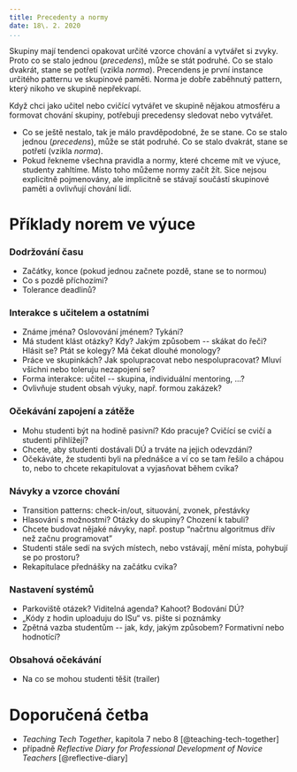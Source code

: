 ```yaml
---
title: Precedenty a normy
date: 18\. 2. 2020
...
```

Skupiny mají tendenci opakovat určité vzorce chování a vytvářet si zvyky. Proto co se stalo
  jednou (*precedens*), může se stát podruhé. Co se stalo dvakrát, stane se
  potřetí (vzikla *norma*).
Precendens je první instance určitého patternu ve skupinové paměti. Norma je dobře zaběhnutý pattern, který nikoho ve skupině nepřekvapí. 


Když chci jako učitel nebo cvičící vytvářet ve skupině nějakou atmosféru a formovat chování skupiny, potřebuji precedensy sledovat nebo vytvářet.


* Co se ještě nestalo, tak je málo pravděpodobné, že se stane. Co se stalo
  jednou (*precedens*), může se stát podruhé. Co se stalo dvakrát, stane se
  potřetí (vzikla *norma*).
* Pokud řekneme všechna pravidla a normy, které chceme mít ve výuce, studenty
  zahltíme.  Místo toho můžeme normy začít žít.  Sice nejsou explicitně
  pojmenovány, ale implicitně se stávají součástí skupinové paměti a ovlivňují
  chování lidí.

# Příklady norem ve výuce

### Dodržování času
* Začátky, konce (pokud jednou začnete pozdě, stane se to normou)
* Co s pozdě příchozími?
* Tolerance deadlinů?

### Interakce s učitelem a ostatními
* Známe jména? Oslovování jménem? Tykání?
* Má student klást otázky? Kdy? Jakým způsobem -- skákat do řeči? Hlásit se? Ptát se kolegy? Má čekat dlouhé monology?
* Práce ve skupinkách? Jak spolupracovat nebo nespolupracovat? Mluví všichni nebo toleruju nezapojení se?
* Forma interakce: učitel -- skupina, individuální mentoring, ...?
* Ovlivňuje student obsah výuky, např. formou zakázek?

### Očekávání zapojení a zátěže
* Mohu studenti být na hodině pasivní? Kdo pracuje? Cvičící se cvičí a studenti přihlížejí?
* Chcete, aby studenti dostávali DÚ a trváte na jejich odevzdání?
* Očekáváte, že studenti byli na přednášce a ví co se tam řešilo a chápou to, nebo to chcete rekapitulovat a vyjasňovat během cvika?

### Návyky a vzorce chování
* Transition patterns: check-in/out, situování, zvonek, přestávky
* Hlasování s možnostmi? Otázky do skupiny? Chození k tabuli?
* Chcete budovat nějaké návyky, např. postup “načrtnu algoritmus dřív než začnu programovat”
* Studenti stále sedí na svých místech, nebo vstávají, mění místa, pohybují se po prostoru?
* Rekapitulace přednášky na začátku cvika?

### Nastavení systémů
* Parkoviště otázek? Viditelná agenda? Kahoot? Bodování DÚ?
* „Kódy z hodin uploaduju do ISu“ vs. pište si poznámky
* Zpětná vazba studentům -- jak, kdy, jakým způsobem? Formativní nebo hodnotící?

### Obsahová očekávání
* Na co se mohou studenti těšit (trailer)


# Doporučená četba
* *Teaching Tech Together*, kapitola 7 nebo 8 [@teaching-tech-together]
* případně *Reflective Diary for Professional Development of Novice Teachers*
[@reflective-diary]
